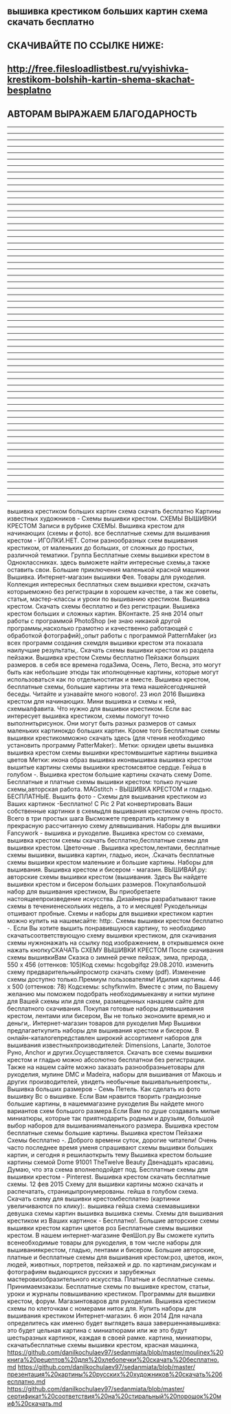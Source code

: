 вышивка крестиком больших картин схема скачать бесплатно
--------------------------------------------------
СКАЧИВАЙТЕ ПО ССЫЛКЕ НИЖЕ:
--------------------------------------------------
http://free.filesloadlistbest.ru/vyishivka-krestikom-bolshih-kartin-shema-skachat-besplatno
--------------------------------------------------
АВТОРАМ ВЫРАЖАЕМ БЛАГОДАРНОСТЬ
--------------------------------------------------
--------------------------------------------------
--------------------------------------------------
--------------------------------------------------
--------------------------------------------------
--------------------------------------------------
--------------------------------------------------
--------------------------------------------------
--------------------------------------------------
--------------------------------------------------
--------------------------------------------------
--------------------------------------------------
--------------------------------------------------
--------------------------------------------------
--------------------------------------------------
--------------------------------------------------
--------------------------------------------------
--------------------------------------------------
--------------------------------------------------
--------------------------------------------------
--------------------------------------------------
--------------------------------------------------
--------------------------------------------------
--------------------------------------------------
--------------------------------------------------
--------------------------------------------------
--------------------------------------------------
--------------------------------------------------
--------------------------------------------------
--------------------------------------------------
--------------------------------------------------
--------------------------------------------------
--------------------------------------------------
--------------------------------------------------
--------------------------------------------------
--------------------------------------------------
--------------------------------------------------
--------------------------------------------------
--------------------------------------------------
--------------------------------------------------
--------------------------------------------------
--------------------------------------------------
--------------------------------------------------
--------------------------------------------------
--------------------------------------------------
--------------------------------------------------
--------------------------------------------------
--------------------------------------------------
--------------------------------------------------
--------------------------------------------------
--------------------------------------------------
--------------------------------------------------
--------------------------------------------------
--------------------------------------------------
--------------------------------------------------
--------------------------------------------------
--------------------------------------------------
--------------------------------------------------
--------------------------------------------------
--------------------------------------------------
вышивка крестиком больших картин схема скачать бесплатно Картины известных художников - Схемы вышивки крестом. СХЕМЫ ВЫШИВКИ КРЕСТОМ  Записи в рубрике СХЕМЫ. Вышивка крестом для начинающих (схемы и фото). все бесплатные схемы для вышивания крестом - ИГОЛКИ.НЕТ. Сотни разнообразных схем вышивания крестиком, от маленьких до больших, от сложных до простых, различной тематики. Группа Бесплатные схемы вышивки крестом в Одноклассниках. здесь выможете найти интересные схемы,а также оставить свои. Большие приключения маленькой красной машинки  Вышивка. Интернет-магазин вышивки Фея. Товары для рукоделия. Коллекция интересных бесплатных схем вышивки крестом, скачать которыеможно без регистрации в хорошем качестве, а так же советы, статьи, мастер-классы и уроки по вышиванию крестиком. Вышивка крестом. Скачать схемы бесплатно и без регистрации. Вышивка крестом больших и сложных картин.  ВКонтакте. 25 янв 2014  опыт работы с программой PhotoShop (не знаю никакой другой программы,насколько грамотно и качественно работающей с обработкой фотографий),;опыт работы с программой PatternMaker (из всех программ создания схемдля вышивки крестом эта показала наилучшие результаты,. Скачать схемы вышивки крестом из раздела пейзажи. Вышивка крестом Схемы бесплатно  Пейзажи больших размеров.  в себя все времена годаЗима, Осень, Лето, Весна, это могут быть как небольшие этюды так иполноценные картины, которые могут использоваться как по отдельноститак и вместе. Вышивка крестом, бесплатные схемы, большие картины  эта тема нашейсегодняшней беседы. Читайте и узнавайте много нового!. 23 июл 2016  Вышивка крестом для начинающих. Мини вышивка и схемы к ней, схемыалфавита. Что нужно для вышивки крестиком.
Если вас интересует вышивка крестиком, схемы помогут точно выполнитьрисунок.  Они могут быть разных размеров от самых маленьких картинокдо больших картин. Кроме того  Бесплатные схемы вышивки крестикомможно скачать здесь (для чтения необходимо установить программу PatterMaker):. Метки: орхидеи цветы вышивка вышивка крестом схемы вышивки крестомвышитые картины вышивка цветов  Метки: икона образ вышивка иконвышивка вышивка крестом вышитые картины схемы вышивки крестомсвятое сердце. Гейша в голубом -. Вышивка крестом большие картины скачать схему Dome. Бесплатные и платные схемы вышивки крестом: только лучшие схемы,авторская работа. MAGstitch - ВЫШИВКА КРЕСТОМ и гладью. БЕСПЛАТНЫЕ. Вышить фото - Схемы для вышивания крестиком из Ваших картинок -Бесплатно! С Pic 2 Pat конвертировать Ваши собственные картинки в схемыдля вышивания крестиком очень просто. Всего в три простых шага Высможете превратить картинку в прекрасную рассчитанную схему длявышивания. Наборы для вышивки  Fancywork - вышивка и рукоделие. Вышивка крестом со схемами, вышивка крестом схемы скачать бесплатно,бесплатные схемы для вышивки крестом. Цветочные . Вышивка крестом,лентами, бесплатные схемы вышивки, вышивка картин, гладью, икон, .Скачать бесплатные схемы вышивки крестом маленькие и большие картины. Наборы для вышивания. Вышивка крестом и бисером - магазин. ВЫШИВАЙ.ру: авторские схемы вышивки крестом (вышивания. Здесь Вы найдете вышивки крестом и бисером больших размеров. Покупаябольшой набор для вышивания крестиком, Вы приобретаете настоящеепроизведение искусства. Дизайнеры разрабатывают такие схемы в течениенескольких недель, а то и месяцев! Рукодельницы отшивают пробные. Схемы и наборы для вышивки крестиком картин можно купить на нашемсайте: http:. Схемы вышивки крестом бесплатно -. Если Вы хотите вышить понравившуюся картину, то необходимо скачатьсоответствующую схему вышивки крестиком, для скачивания схемы нужнонажать на ссылку под изображением, в открывшемся окне нажать кнопкуСКАЧАТЬ СХЕМУ ВЫШИВКИ КРЕСТОМ После скачивания схемы вышивкиВам
Сказка о зимней речке пейзаж, зима, природа, . 550 x 456 (оттенков: 105)Код схемы: hcgobgifqz  29.08.2010. изменить схему предварительныйпросмотр   скачать схему (pdf). Изменение схемы доступно только.Премиум пользователям! Идилия картины. 446 x 500 (оттенков: 78) Кодсхемы: schyfknwlm. Вместе с этим, по Вашему желанию мы поможем подобрать необходимыеканву и нитки мулине для Вашей схемы или для схем, размещенных нанашем сайте для бесплатного скачивания. Покупая готовые наборы длявышивания крестом, лентами или бисером, Вы не только экономите время,но и деньги,. Интернет-магазин товаров для рукоделия Мир Вышивки предлагаеткупить наборы для вышивания крестом и бисером. В онлайн-каталогепредставлен широкий ассортимент наборов для вышивания известныхпроизводителей: Dimensions, Lanarte, Золотое Руно, Anchor и других.Осуществляется. Скачать все схемы вышивки крестом и гладью можно абсолютно бесплатнои без регистрации. Также на нашем сайте можно заказать разнообразныетовары для рукоделия, мулине DMC и Madeira, наборы для вышивания от Макошь и других производителей, увидеть необычные вышивальныепроекты,. Вышивка больших размеров - Семь Петель. Как сделать из фото вышивку  Вс о вышивке. Если Вам нравится творить грандиозные большие картины, в нашеммагазине рукоделия Вы найдете много вариантов схем большого размера.Если Вам по душе создавать милые миниатюры, которые так приятнодарить родным и друзьям, большой выбор наборов для вышиваниямаленького размера. Вышивка крестом бесплатные схемы большие картины. Вышивка крестом  Пейзажи  Схемы бесплатно -. Доброго времени суток, дорогие читатели! Очень часто последнее время уменя спрашивают схемы вышивки больших картин, и сегодня я решилаоткрыть тему Вышивка крестом большие картины схемой Dome 91001 TheTwelve Beauty  Двенадцать красавиц. Думаю, что эта схема вполнеподойдет под. Бесплатные схемы для вышивки крестом - Pinterest. Вышивка крестом скачать бесплатные схемы. 12 фев 2015  Схему для вышивки картины можно скачать и распечатать, страницыпронумерованы. гейша в голубом схема. Скачать схему для вышивки крестомбесплатно (картинки увеличиваются по клику):. вышивка гейша схема схемавышивки девушка схемы картин вышивка вышивка схемы. Схемы для вышивания крестиком из Ваших картинок - Бесплатно!. Большие авторские схемы вышивки крестом картин цветов роз
Бесплатные схемы вышивки крестом. В нашем интернет-магазине ФеяШоп.ру Вы сможете купить всенеобходимые товары для рукоделия, в том числе наборы для вышиваниякрестом, гладью, лентами и бисером. Большие авторские, платные и бесплатные схемы для вышивания крестом:роз, цветов, икон, людей, животных, портретов, пейзажей и др. по картинам,рисункам и фотографиям выдающихся русских и зарубежных мастеровизобразительного искусства. Платные и бесплатные схемы. Принимаемзаказы. Бесплатные схемы по вышивке крестом, статьи, уроки и журналы повышиванию крестиком. Программы для вышивки крестом, форум. Магазинтоваров для рукоделия. Вышивка крестиком схемы по клеточкам с номерами ниток для. Купить наборы для вышивания крестиком  Интернет-магазин. 6 июн 2014  Для начала определитесь как именно будет выглядеть ваша завершеннаявышивка: это будет цельная картина с миниатюрами или же это будут шестьразных картинок, каждая в своей рамке. картина, миниатюры, скачатьбесплатные схемы вышивки крестом, красная машинка,
https://github.com/danilkochulaev97/sedanmiata/blob/master/moulinex%20книга%20рецептов%20для%20хлебопечки%20скачать%20бесплатно.md
https://github.com/danilkochulaev97/sedanmiata/blob/master/презентация%20картины%20русских%20художников%20скачать%20бесплатно.md
https://github.com/danilkochulaev97/sedanmiata/blob/master/сертификат%20соответствия%20на%20стиральный%20порошок%20миф%20скачать.md